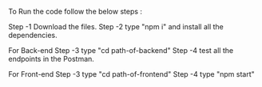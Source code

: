To Run the code follow the below steps :

Step -1 Download the files.
Step -2 type "npm i" and install all the dependencies.

For Back-end
Step -3 type "cd path-of-backend"
Step -4 test all the endpoints in the Postman.

For Front-end
Step -3 type "cd path-of-frontend"
Step -4 type "npm start" 
